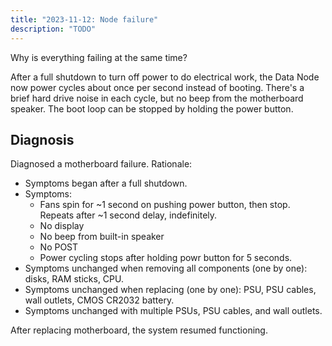 ```yaml
---
title: "2023-11-12: Node failure"
description: "TODO"
---
```


Why is everything failing at the same time?

After a full shutdown to turn off power to do electrical work, the Data Node now power
cycles about once per second instead of booting. There's a brief hard drive noise in
each cycle, but no beep from the motherboard speaker. The boot loop can be stopped by
holding the power button.


## Diagnosis

Diagnosed a motherboard failure. Rationale:

  * Symptoms began after a full shutdown.
  * Symptoms:
      * Fans spin for ~1 second on pushing power button, then stop. Repeats after ~1
        second delay, indefinitely.
      * No display
      * No beep from built-in speaker
      * No POST
      * Power cycling stops after holding powr button for 5 seconds.
  * Symptoms unchanged when removing all components (one by one): disks, RAM sticks,
    CPU.
  * Symptoms unchanged when replacing (one by one): PSU, PSU cables, wall outlets, CMOS
    CR2032 battery.
  * Symptoms unchanged with multiple PSUs, PSU cables, and wall outlets.

After replacing motherboard, the system resumed functioning.
